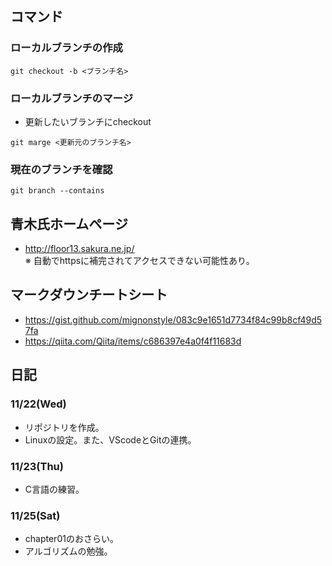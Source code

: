 ## コマンド
### ローカルブランチの作成

```
git checkout -b <ブランチ名>
```

### ローカルブランチのマージ
- 更新したいブランチにcheckout

```
git marge <更新元のブランチ名>
```

### 現在のブランチを確認

```
git branch --contains
```

## 青木氏ホームページ
- <http://floor13.sakura.ne.jp/>  
※ 自動でhttpsに補完されてアクセスできない可能性あり。


## マークダウンチートシート
- https://gist.github.com/mignonstyle/083c9e1651d7734f84c99b8cf49d57fa
- <https://qiita.com/Qiita/items/c686397e4a0f4f11683d>  


## 日記
### 11/22(Wed)
- リポジトリを作成。
- Linuxの設定。また、VScodeとGitの連携。

### 11/23(Thu)
- C言語の練習。


### 11/25(Sat)
- chapter01のおさらい。
- アルゴリズムの勉強。